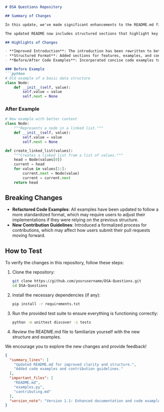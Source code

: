 ```markdown
# DSA Questions Repository

## Summary of Changes

In this update, we've made significant enhancements to the README.md file of the DSA Questions repository. The objective of these changes is to provide clearer documentation, improve usability, and establish a more comprehensive overview of the available data structures and algorithms (DSA) questions. This will greatly assist both new and experienced developers in navigating the repository and understanding the scope of its content.

The updated README now includes structured sections that highlight key features, a more detailed summary of the repository's purpose, and examples that demonstrate how to effectively utilize the provided code. By implementing these changes, we aim to foster a more engaging and informative experience for users, encouraging contributions and collaboration within the open-source community.

## Highlights of Changes

- **Improved Introduction**: The introduction has been rewritten to better explain the purpose and utility of the repository.
- **Structured Format**: Added sections for features, examples, and contribution guidelines for clarity.
- **Before/After Code Examples**: Incorporated concise code examples to illustrate the usage of data structures and algorithms.

### Before Example
```python
# Old example of a basic data structure
class Node:
    def __init__(self, value):
        self.value = value
        self.next = None
```

### After Example
```python
# New example with better context
class Node:
    """Represents a node in a linked list."""
    def __init__(self, value):
        self.value = value
        self.next = None

def create_linked_list(values):
    """Creates a linked list from a list of values."""
    head = Node(values[0])
    current = head
    for value in values[1:]:
        current.next = Node(value)
        current = current.next
    return head
```

## Breaking Changes

- **Refactored Code Examples**: All examples have been updated to follow a more standardized format, which may require users to adjust their implementations if they were relying on the previous structure.
- **New Contribution Guidelines**: Introduced a formalized process for contributions, which may affect how users submit their pull requests moving forward.

## How to Test

To verify the changes in this repository, follow these steps:

1. Clone the repository:
   ```bash
   git clone https://github.com/yourusername/DSA-Questions.git
   cd DSA-Questions
   ```

2. Install the necessary dependencies (if any):
   ```bash
   pip install -r requirements.txt
   ```

3. Run the provided test suite to ensure everything is functioning correctly:
   ```bash
   python -m unittest discover -s tests
   ```

4. Review the README.md file to familiarize yourself with the new structure and examples.

We encourage you to explore the new changes and provide feedback!

```json
{
  "summary_lines": [
    "Updated README.md for improved clarity and structure.",
    "Added code examples and contribution guidelines."
  ],
  "important_files": [
    "README.md",
    "examples.py",
    "contributing.md"
  ],
  "version_note": "Version 1.1: Enhanced documentation and code examples."
}
```
```